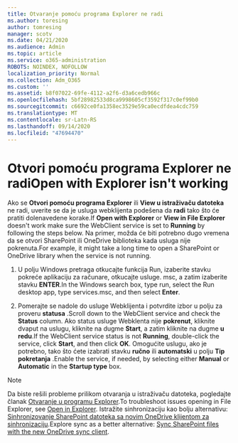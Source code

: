 ```yaml
---
title: Otvaranje pomoću programa Explorer ne radi
ms.author: toresing
author: tomresing
manager: scotv
ms.date: 04/21/2020
ms.audience: Admin
ms.topic: article
ms.service: o365-administration
ROBOTS: NOINDEX, NOFOLLOW
localization_priority: Normal
ms.collection: Adm_O365
ms.custom: ''
ms.assetid: b8f07022-69fe-4112-a2f6-d3a6cedb966c
ms.openlocfilehash: 5bf28982533d8ca9998605cf3592f317c0ef99b0
ms.sourcegitcommit: c6692ce0fa1358ec3529e59ca0ecdfdea4cdc759
ms.translationtype: MT
ms.contentlocale: sr-Latn-RS
ms.lasthandoff: 09/14/2020
ms.locfileid: "47694470"
---
```

# <a name="open-with-explorer-isnt-working"></a><span data-ttu-id="bf2c2-102">Otvori pomoću programa Explorer ne radi</span><span class="sxs-lookup"><span data-stu-id="bf2c2-102">Open with Explorer isn't working</span></span>

<span data-ttu-id="bf2c2-103">Ako se **Otvori pomoću programa Explorer** ili **View u istraživaču datoteka** ne radi, uverite se da je usluga webklijenta podešena da **radi** tako što će pratiti dolenavedene korake.</span><span class="sxs-lookup"><span data-stu-id="bf2c2-103">If **Open with Explorer** or **View in File Explorer** doesn't work make sure the WebClient service is set to **Running** by following the steps below.</span></span> <span data-ttu-id="bf2c2-104">Na primer, možda će biti potrebno dugo vremena da se otvori SharePoint ili OneDrive biblioteka kada usluga nije pokrenuta.</span><span class="sxs-lookup"><span data-stu-id="bf2c2-104">For example, it might take a long time to open a SharePoint or OneDrive library when the service is not running.</span></span> 
  
1. <span data-ttu-id="bf2c2-105">U polju Windows pretraga otkucajte funkcija Run, izaberite stavku pokreće aplikaciju za računare, otkucajte usluge. msc, a zatim izaberite stavku **ENTER**.</span><span class="sxs-lookup"><span data-stu-id="bf2c2-105">In the Windows search box, type run, select the Run desktop app, type services.msc, and then select **Enter**.</span></span>
    
2. <span data-ttu-id="bf2c2-106">Pomerajte se nadole do usluge Webklijenta i potvrdite izbor u polju za proveru **statusa** .</span><span class="sxs-lookup"><span data-stu-id="bf2c2-106">Scroll down to the WebClient service and check the **Status** column.</span></span> <span data-ttu-id="bf2c2-107">Ako status usluge Webklenta nije **pokrenut**, kliknite dvaput na uslugu, kliknite na dugme **Start**, a zatim kliknite na dugme **u redu**.</span><span class="sxs-lookup"><span data-stu-id="bf2c2-107">If the WebClient service status is not **Running**, double-click the service, click **Start**, and then click **OK**.</span></span> <span data-ttu-id="bf2c2-108">Omogućite uslugu, ako je potrebno, tako što ćete izabrati stavku **ručno** ili **automatski** u polju **Tip pokretanja** .</span><span class="sxs-lookup"><span data-stu-id="bf2c2-108">Enable the service, if needed, by selecting either **Manual** or **Automatic** in the **Startup type** box.</span></span> 
    
> [!NOTE]
> <span data-ttu-id="bf2c2-109">Da biste rešili probleme prilikom otvaranja u istraživaču datoteka, pogledajte članak [Otvaranje u programu Explorer](https://go.microsoft.com/fwlink/?linkid=871665).</span><span class="sxs-lookup"><span data-stu-id="bf2c2-109">To troubleshoot issues opening in File Explorer, see [Open in Explorer](https://go.microsoft.com/fwlink/?linkid=871665).</span></span> <span data-ttu-id="bf2c2-110">Istražite sinhronizaciju kao bolju alternativu: [Sinhronizovanje SharePoint datoteka sa novim OneDrive klijentom za sinhronizaciju](https://go.microsoft.com/fwlink/?linkid=871666).</span><span class="sxs-lookup"><span data-stu-id="bf2c2-110">Explore sync as a better alternative: [Sync SharePoint files with the new OneDrive sync client](https://go.microsoft.com/fwlink/?linkid=871666).</span></span> 
  

